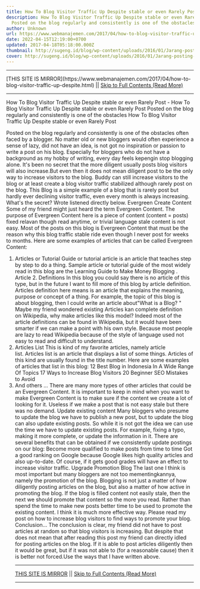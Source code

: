 ```yaml
---
title: How To Blog Visitor Traffic Up Despite stable or even Rarely Post
description: How To Blog Visitor Traffic Up Despite stable or even Rarely Post
  Posted on the blog regularly and consistently is one of the obstacles
author: Unknown
url: https://www.webmanajemen.com/2017/04/how-to-blog-visitor-traffic-up-despite.html
date: 2022-04-15T12:19:00+0700
updated: 2017-04-18T05:18:00.000Z
thumbnail: http://sugeng.id/blog/wp-content/uploads/2016/01/Jarang-posting-400x336.png
cover: http://sugeng.id/blog/wp-content/uploads/2016/01/Jarang-posting-400x336.png
---
```


<hr/> [THIS SITE IS MIRROR](https://www.webmanajemen.com/2017/04/how-to-blog-visitor-traffic-up-despite.html) || <a href="https://www.webmanajemen.com/2017/04/how-to-blog-visitor-traffic-up-despite.html" rel="follow" class="button" id="read-more">Skip to Full Contents (Read More)</a> <hr/> How To Blog Visitor Traffic Up Despite stable or even Rarely Post - How To Blog Visitor Traffic Up Despite stable or even Rarely Post Posted on the blog regularly and consistently is one of the obstacles How To Blog Visitor Traffic Up Despite stable or even Rarely Post


Posted on the blog regularly and consistently is one of the obstacles often faced by a blogger.
No matter old or new bloggers would often experience a sense of lazy, did not have an idea, is not got no inspiration or passion to write a post on his blog.
Especially for bloggers who do not have a background as my hobby of writing, every day feels kepengin stop blogging alone.
It's been no secret that the more diligent usually posts blog visitors will also increase.But even then it does not mean diligent post to be the only way to increase visitors to the blog.
Buddy can still increase visitors to the blog or at least create a blog visitor traffic stabilized although rarely post on the blog.
This Blog is a simple example of a blog that is rarely post but hardly ever declining visitor traffic, even every month is always increasing.
What's the secret?
Wrote listened directly below.
Evergreen Create Content
Some of my friend might just heard the term Evergreen Content. The purpose of Evergreen Content here is a piece of content (content = posts) fixed relavan though read anytime, or trivial language stale content is not easy.
Most of the posts on this blog is Evergreen Content that must be the reason why this blog traffic stable ride even though I never post for weeks to months.
Here are some examples of articles that can be called Evergreen Content:
1. Articles or Tutorial
Guide or tutorial article is an article that teaches step by step to do a thing.
Sample article or tutorial guide of the most widely read in this blog are the Learning Guide to Make Money Blogging .
Article 2. Definitions
In this blog you could say there is no article of this type, but in the future I want to fill more of this blog by article definition.
Articles definition here means is an article that explains the meaning, purpose or concept of a thing.
For example, the topic of this blog is about blogging, then I could write an article about"What is a Blog? "
Maybe my friend wondered existing Articles kan complete definition on Wikipedia, why make articles like this model?
Indeed most of the article definitions can be found in Wikipedia, but it would have been smarter if we can make a point with his own style.
Because most people are lazy to read Wikipedia because of the style of language used not easy to read and difficult to understand.
3. Articles List
This is kind of my favorite articles, namely article list. Articles list is an article that displays a list of some things. Articles of this kind are usually found in the title number.
Here are some examples of articles that list in this blog:
12 Best Blog in Indonesia In A Wide Range Of Topics
17 Ways to Increase Blog Visitors
20 Beginner SEO Mistakes to Avoid
4. And others ...
There are many more types of other articles that could be an Evergreen Content.
It is important to keep in mind when you want to make Evergreen Content is to make sure if the content we create a lot of looking for it.
Useless if we make a post that is not easy stale but there was no demand.
Update existing content
Many bloggers who presume to update the blog we have to publish a new post, but to update the blog can also update existing posts.
So while it is not got the idea we can use the time we have to update existing posts. For example, fixing a typo, making it more complete, or update the information in it.
There are several benefits that can be obtained if we consistently update postings on our blog:
Become more qualified to make posts from time to time
Got a good ranking on Google because Google likes high quality articles and also up-to-date.
Of course, if it gets good grades will have an effect to increase visitor traffic.
Upgrade Promotion Blog
The last one I think is most important but many bloggers are not too mementingkannya, namely the promotion of the blog.
Blogging is not just a matter of how diligently posting articles on the blog, but also a matter of how active in promoting the blog.
If the blog is filled content not easily stale, then the next we should promote that content so the more you read.
Rather than spend the time to make new posts better time to be used to promote the existing content. I think it is much more effective way.
Please read my post on how to increase blog visitors to find ways to promote your blog.
Conclusion…
The conclusion is clear, my friend did not have to post articles at random so that blog visitors is increasing. But despite that does not mean that after reading this post my friend can directly idled for posting articles on the blog.
If it is able to post articles diligently then it would be great, but if it was not able to (for a reasonable cause) then it is better not forced.Use the ways that I have written above. <hr/> [THIS SITE IS MIRROR](https://www.webmanajemen.com/2017/04/how-to-blog-visitor-traffic-up-despite.html) || <a href="https://www.webmanajemen.com/2017/04/how-to-blog-visitor-traffic-up-despite.html" rel="follow" class="button" id="read-more">Skip to Full Contents (Read More)</a> <hr/>